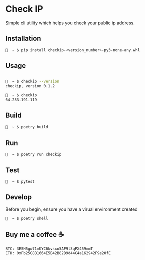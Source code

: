 # Check IP

Simple cli utility which helps you check your public ip address.

## Installation

```bash
🌈  ~ $ pip install checkip-<version_number>-py3-none-any.whl 
```

## Usage

```bash

🌈  ~ $ checkip --version
checkip, version 0.1.2

🌈  ~ $ checkip
64.233.191.119
```

## Build

```bash
🌈  ~ $ poetry build
```

## Run

```bash
🌈  ~ $ poetry run checkip
```

## Test

```bash
🌈  ~ $ pytest
```

## Develop

Before you begin, ensure you have a virual environment created

```bash
🌈  ~ $ poetry shell
```

## Buy me a coffee :coffee:

```
BTC: 3ESH5gw71mKYC6kvsxo5AP9t3qPX459mmT
ETH: 0xFb25C8B1664E5B42B82D9d44C4a162942F9e20fE
```
